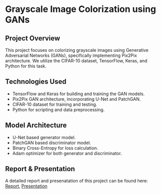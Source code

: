 # Grayscale Image Colorization using GANs

## Project Overview
This project focuses on colorizing grayscale images using Generative Adversarial Networks (GANs), specifically implementing Pix2Pix architecture. We utilize the CIFAR-10 dataset, TensorFlow, Keras, and Python for this task.

## Technologies Used
- TensorFlow and Keras for building and training the GAN models.
- Pix2Pix GAN architecture, incorporating U-Net and PatchGAN.
- CIFAR-10 dataset for training and testing.
- Python for scripting and data preprocessing.

## Model Architecture
- U-Net based generator model.
- PatchGAN based discriminator model.
- Binary Cross-Entropy for loss calculation.
- Adam optimizer for both generator and discriminator.


## Report & Presentation
A detailed report and presenatation of this project can be found here: [Report](./report.pdf), [Presentation](./presentation.pdf)
